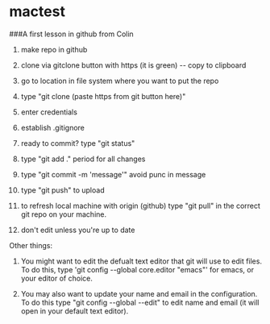 # mactest

###A first lesson in github from Colin

1) make repo in github
2) clone via gitclone button with https (it is green) -- copy to clipboard
3) go to location in file system where you want to put the repo
4) type "git clone (paste https from git button here)"
5) enter credentials
6) establish .gitignore
7) ready to commit? type "git status"
8) type "git add ." period for all changes
9) type "git commit -m 'message'" avoid punc in message
10) type "git push" to upload

11) to refresh local machine with origin (github) type "git pull" in the correct git repo on your machine.

12) don't edit unless you're up to date


Other things:

1) You  might want to edit the defualt text editor that git will use to edit files. To do this, type 'git config --global core.editor "emacs"' for emacs, or your editor of choice.

2) You may also want to update your name and email in the configuration. To do this type "git config --global --edit" to edit name and email (it will open in your default text editor).